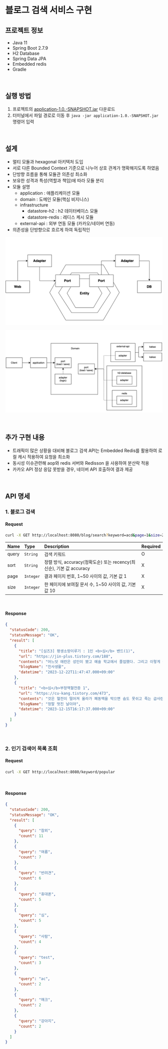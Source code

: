 # 블로그 검색 서비스 구현 #

## 프로젝트 정보
- Java 11
- Spring Boot 2.7.9
- H2 Database
- Spring Data JPA
- Embedded redis
- Gradle
 
<br>

## 실행 방법
1. 프로젝트의 [application-1.0.-SNAPSHOT.jar](https://github.com/ldonghee/BlogSearch/blob/master/application-1.0-SNAPSHOT.jar) 다운로드
2. 터미널에서 파일 경로로 이동 후 `java -jar application-1.0.-SNAPSHOT.jar` 명령어 입력

<br>

## 설계
- 멀티 모듈과 hexagonal 아키텍처 도입
- 서로 다른 Bounded Context 기준으로 나누어 상호 관계가 명확해지도록 하였음
- 단방향 흐름을 통해 모듈관 의존성 최소화
- 보유한 성격과 특성(역할과 책임)에 따라 모듈 분리 
- 모듈 설명
  - application : 애플리케이션 모듈
  - domain : 도메인 모듈(핵심 비지니스)
  - infrastructure 
    - datastore-h2 : h2 데이터베이스 모듈
    - datastore-redis : 레디스 케시 모듈
  - external-api : 외부 연동 모듈 (카카오/네이버 연동)
- 의존성을 단방향으로 흐르게 하여 독립적인

![hexagonal 아키텍처](images/hexagonal.png)

![시스템 설계](images/architecture.png)

<br>

## 추가 구현 내용
- 트래픽이 많은 상황을 대비해 블로그 검색 API는 Embedded Redis를 활용하여 로컬 캐시 적용하여 요청을 최소화
- 동시성 이슈관련해 aop와 redis 서버와 Redisson 을 사용하여 분산락 적용 
- 카카오 API 정상 응답 못받을 경우, 네이버 API 호출하여 결과 제공


<br>

## API 명세
### 1. 블로그 검색
#### Request
```bash
curl -X GET http://localhost:8080/blog/search?keyword=acd&page=1&size=2&sort=accuracy
```
| Name  | Type      | Description                                                  | Required |
|:------| :-------- | :----------------------------------------------------------- | :------- |
| query | `String`  | 검색 키워드                                                  | O        |
| sort  | `String`  | 정렬 방식, accuracy(정확도순) 또는 recency(최신순), 기본 값 accuracy | X        |
| page  | `Integer` | 결과 페이지 번호, 1~50 사이의 값, 기본 값 1                  | X        |
| size  | `Integer` | 한 페이지에 보여질 문서 수, 1~50 사이의 값, 기본 값 10       | X        |

<br />

#### Response
```json
{
  "statusCode": 200,
  "statusMessage": "OK",
  "result": [
    {
      "title": "[심즈3] 평생소망이루기 : 1인 <b>심</b> 밴드(1)",
      "url": "https://jin-plus.tistory.com/188",
      "contents": "어느덧 에런은 성인이 됐고 예술 학교에서 졸업했다. 그리고 이렇게 평생 소망을 선택할 수 있는 화면이 뜸. 에런의 평생 소망은 바로 &#39;1인 <b>심</b> 밴드&#39;다. 이어 &#39;르프로마쥬 예술 학교&#39;를 졸업했는다는 메시지와 함께 에런은 어딘가에서 졸업 가운을 입고 나타난다 ㅋㅋㅋ 집에 오자마자 얼굴부터 손봐주려 했다. 사실...",
      "blogName": "진사생활",
      "datetime": "2023-12-22T11:47:47.000+09:00"
    },
    {
      "title": "<b>심</b>부정맥혈전증 1",
      "url": "https://cu-kang.tistory.com/473",
      "contents": "것은 혈전이 떨어져 올라가 폐동맥을 막으면 숨도 못쉬고 죽는 급사란다 아직까지 죽지는 않았으니 그나마 천만다행이다~ㅋ 인터넷 지식인으로 폭풍 검색하니 <b>심</b>부정맥혈전증이란다 골든타임이 72시간이란다 한 쪽 다리만 붓는 느낌이 든다면 얼른 병원으로 달려 가란다 더욱이 운동은 증상을 악화시키니 금물이란다...",
      "blogName": "정말 멋진 날이야",
      "datetime": "2023-12-15T16:17:37.000+09:00"
    }
  ]
}
```

<br/>

### 2. 인기 검색어 목록 조회

#### Request
```bash
curl -X GET http://localhost:8080/keyword/popular
```

<br/>

#### Response
```json
{
  "statusCode": 200,
  "statusMessage": "OK",
  "result": [
    {
      "query": "참외",
      "count": 11
    },
    {
      "query": "여름",
      "count": 7
    },
    {
      "query": "반려견",
      "count": 6
    },
    {
      "query": "휴대폰",
      "count": 5
    },
    {
      "query": "심",
      "count": 5
    },
    {
      "query": "사람",
      "count": 4
    },
    {
      "query": "test",
      "count": 3
    },
    {
      "query": "ac",
      "count": 2
    },
    {
      "query": "매크",
      "count": 2
    },
    {
      "query": "강아지",
      "count": 2
    }
  ]
}
```

<br/>